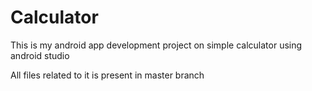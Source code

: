 # Calculator
This is my android app development project on simple calculator using android studio

All files related to it is present in master branch
